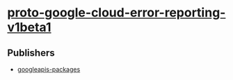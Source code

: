 # [proto-google-cloud-error-reporting-v1beta1](https://pypi.org/project/proto-google-cloud-error-reporting-v1beta1)



## Publishers
- [googleapis-packages](https://pypi.org/user/googleapis-packages)

